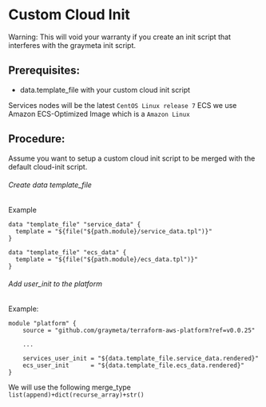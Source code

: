 # Custom Cloud Init

Warning:  This will void your warranty if you create an init script that interferes with the graymeta init script.

## Prerequisites:

* data.template_file with your custom cloud init script

Services nodes will be the latest `CentOS Linux release 7`
ECS we use Amazon ECS-Optimized Image which is a `Amazon Linux`

## Procedure:

Assume you want to setup a custom cloud init script to be merged with the default cloud-init script.

###### Create data template_file  
Example
```
data "template_file" "service_data" {
  template = "${file("${path.module}/service_data.tpl")}"
}

data "template_file" "ecs_data" {
  template = "${file("${path.module}/ecs_data.tpl")}"
}
```

###### Add user_init to the platform
Example:
```
module "platform" {
    source = "github.com/graymeta/terraform-aws-platform?ref=v0.0.25"

    ...

    services_user_init = "${data.template_file.service_data.rendered}"
    ecs_user_init      = "${data.template_file.ecs_data.rendered}"
}
```

We will use the following merge_type   `list(append)+dict(recurse_array)+str()`
